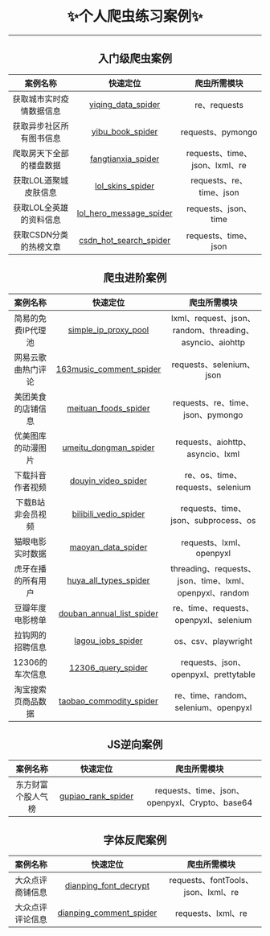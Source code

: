 
<div align="center">

#  ✨个人爬虫练习案例✨

---

## 入门级爬虫案例

| 案例名称 | 快速定位 | 爬虫所需模块 |
| :------------------------: | :--: | :------------------------: |
| 获取城市实时疫情数据信息 | [yiqing_data_spider](https://github.com/cjladmin/spider_cases/tree/main/yiqing_data_spider) | re、requests |
| 获取异步社区所有图书信息 | [yibu_book_spider](https://github.com/cjladmin/spider_cases/tree/main/yibu_book_spider) | requests、pymongo |
| 爬取房天下全部的楼盘数据 | [fangtianxia_spider](https://github.com/cjladmin/spider_cases/tree/main/fangtianxia_spider) | requests、time、json、lxml、re |
| 获取LOL道聚城皮肤信息 | [lol_skins_spider](https://github.com/cjladmin/spider_cases/tree/main/lol_skins_spider) | requests、re、time、json |
| 获取LOL全英雄的资料信息 | [lol_hero_message_spider](https://github.com/cjladmin/spider_cases/tree/main/lol_hero_message_spider) | requests、json、time |
| 获取CSDN分类的热榜文章 | [csdn_hot_search_spider](https://github.com/cjladmin/spider_cases/tree/main/csdn_hot_search_spider) | requests、time、json |


## 爬虫进阶案例

| 案例名称 | 快速定位 | 爬虫所需模块 |
| :------------------------: | :--: | :------------------------: |
| 简易的免费IP代理池 | [simple_ip_proxy_pool](https://github.com/cjladmin/spider_cases/tree/main/simple_ip_proxy_pool) | lxml、request、json、random、threading、asyncio、aiohttp |
| 网易云歌曲热门评论 | [163music_comment_spider](https://github.com/cjladmin/spider_cases/tree/main/163music_comment_spider) | requests、selenium、json |
| 美团美食的店铺信息 | [meituan_foods_spider](https://github.com/cjladmin/spider_cases/tree/main/meituan_foods_spider) | requests、re、time、json、pymongo |
| 优美图库的动漫图片 | [umeitu_dongman_spider](https://github.com/cjladmin/spider_cases/tree/main/umeitu_dongman_spider) | requests、aiohttp、asyncio、lxml |
| 下载抖音作者视频 | [douyin_video_spider](https://github.com/cjladmin/spider_cases/tree/main/douyin_video_spider) | re、os、time、requests、selenium |
| 下载B站非会员视频 | [bilibili_vedio_spider](https://github.com/cjladmin/spider_cases/tree/main/bilibili_vedio_spider) | requests、time、json、subprocess、os |
| 猫眼电影实时数据 | [maoyan_data_spider](https://github.com/cjladmin/spider_cases/tree/main/maoyan_data_spider) | requests、lxml、openpyxl |
| 虎牙在播的所有用户 | [huya_all_types_spider](https://github.com/cjladmin/spider_cases/tree/main/huya_all_types_spider) | threading、requests、json、time、lxml、openpyxl、random |
| 豆瓣年度电影榜单 | [douban_annual_list_spider](https://github.com/cjladmin/spider_cases/tree/main/douban_annual_list_spider) | re、time、requests、openpyxl、selenium |
| 拉钩网的招聘信息 | [lagou_jobs_spider](https://github.com/cjladmin/spider_cases/tree/main/lagou_jobs_spider) | os、csv、playwright |
| 12306的车次信息 | [12306_query_spider](https://github.com/cjladmin/spider_cases/tree/main/12306_query_spider) | requests、json、openpyxl、prettytable |
| 淘宝搜索页商品数据 | [taobao_commodity_spider](https://github.com/cjladmin/spider_cases/tree/main/taobao_commodity_spider) | re、time、random、selenium、openpyxl |

##  JS逆向案例

| 案例名称 | 快速定位 | 爬虫所需模块 |
| :------------------------: | :--: | :------------------------: |
| 东方财富个股人气榜 | [gupiao_rank_spider](https://github.com/cjladmin/spider_cases/tree/main/gupiao_rank_spider) | requests、time、json、openpyxl、Crypto、base64 |

##  字体反爬案例

| 案例名称 | 快速定位 | 爬虫所需模块 |
| :------------------------: | :--: | :------------------------: |
| 大众点评商铺信息 | [dianping_font_decrypt](https://github.com/cjladmin/spider_cases/tree/main/dianping_font_decrypt) | requests、fontTools、json、lxml、re |
| 大众点评评论信息 | [dianping_comment_spider](https://github.com/cjladmin/spider_cases/tree/main/dianping_comment_spider) | requests、lxml、re |

</div>

